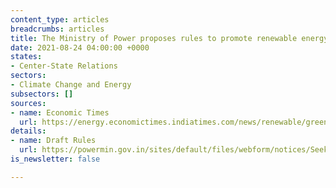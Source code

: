 ```yaml
---
content_type: articles
breadcrumbs: articles
title: The Ministry of Power proposes rules to promote renewable energy open access
date: 2021-08-24 04:00:00 +0000
states:
- Center-State Relations
sectors:
- Climate Change and Energy
subsectors: []
sources:
- name: Economic Times
  url: https://energy.economictimes.indiatimes.com/news/renewable/green-hydrogen-purchase-to-count-as-rpo-power-ministry-draft-rules/85389411
details:
- name: Draft Rules
  url: https://powermin.gov.in/sites/default/files/webform/notices/Seeking_comments_on_Draft_Electricity_Promoting_renewable_energy_through_Green_Energy_Open_Access%20_Rules_2021.pdf
is_newsletter: false

---
```

